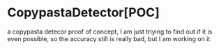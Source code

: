 # CopypastaDetector[POC]
a copypasta detecor proof of concept, I am just triying to find out if it is even possible, so the accuracy still is really bad, but I am working on it 

